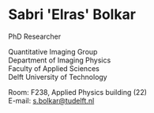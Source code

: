 # Sabri 'Elras' Bolkar  
PhD Researcher  

Quantitative Imaging Group  
Department of Imaging Physics  
Faculty of Applied Sciences  
Delft University of Technology   

Room: F238, Applied Physics building (22)  
E-mail: s.bolkar@tudelft.nl  
